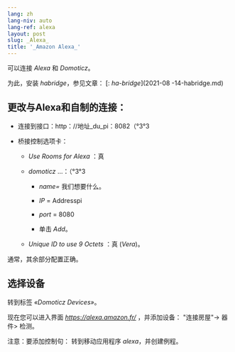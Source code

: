 ```yaml
---
lang: zh
lang-niv: auto
lang-ref: alexa
layout: post
slug: _Alexa_
title: '_Amazon Alexa_'
---
```


可以连接 _Alexa_ 和 _Domoticz_。

为此，安装 _habridge_，参见文章：
[: _ha-bridge_](2021-08 -14-habridge.md)


## 更改与Alexa和自制的连接：
- 连接到接口：http：//地址_du_pi：8082（°3°3


- 桥接控制选项卡：


  - _Use Rooms for Alexa_ ：真


  - _domoticz_ ...：（°3°3


    - _name=_ 我们想要什么。


    - _IP_ = Addresspi


    - _port_ = 8080


    - 单击 _Add_。


  - _Unique ID to use 9 Octets_ ：真 (_Vera_)。


    
通常，其余部分配置正确。

## 选择设备
转到标签 _«Domoticz Devices»_。

现在您可以进入界面 _https://alexa.amazon.fr/_ ，并添加设备：
"连接房屋"-> 器件> 检测。

注意：要添加控制句：
转到移动应用程序 _alexa_，并创建例程。



